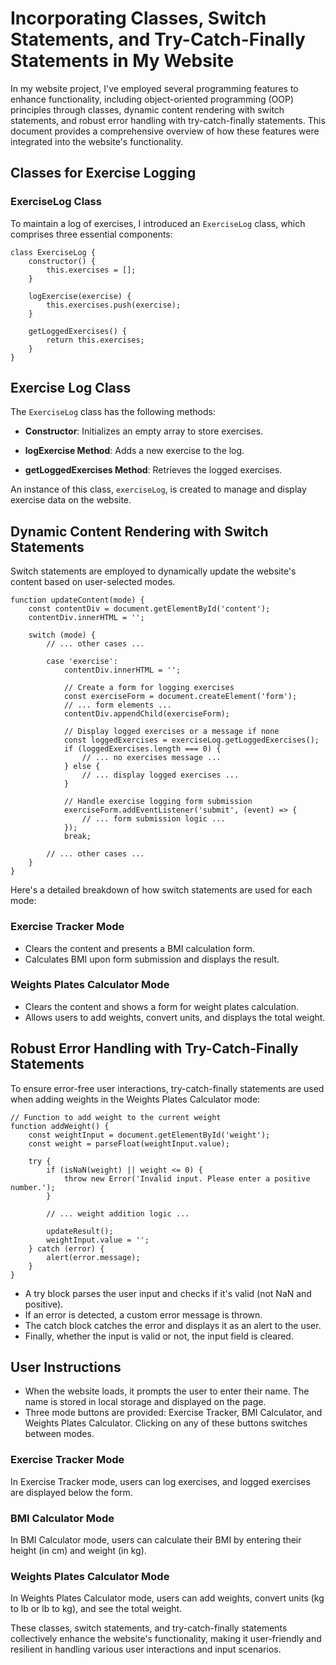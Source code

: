 # Incorporating Classes, Switch Statements, and Try-Catch-Finally Statements in My Website

In my website project, I've employed several programming features to enhance functionality, including object-oriented programming (OOP) principles through classes, dynamic content rendering with switch statements, and robust error handling with try-catch-finally statements. This document provides a comprehensive overview of how these features were integrated into the website's functionality.

## Classes for Exercise Logging

### ExerciseLog Class

To maintain a log of exercises, I introduced an `ExerciseLog` class, which comprises three essential components:

    class ExerciseLog {
        constructor() {
            this.exercises = [];
        }

        logExercise(exercise) {
            this.exercises.push(exercise);
        }

        getLoggedExercises() {
            return this.exercises;
        }
    }

## Exercise Log Class

The `ExerciseLog` class has the following methods:

- **Constructor**: Initializes an empty array to store exercises.

- **logExercise Method**: Adds a new exercise to the log.

- **getLoggedExercises Method**: Retrieves the logged exercises.

An instance of this class, `exerciseLog`, is created to manage and display exercise data on the website.

## Dynamic Content Rendering with Switch Statements

Switch statements are employed to dynamically update the website's content based on user-selected modes.

    function updateContent(mode) {
        const contentDiv = document.getElementById('content');
        contentDiv.innerHTML = '';

        switch (mode) {
            // ... other cases ...
            
            case 'exercise':
                contentDiv.innerHTML = '';

                // Create a form for logging exercises
                const exerciseForm = document.createElement('form');
                // ... form elements ...
                contentDiv.appendChild(exerciseForm);

                // Display logged exercises or a message if none
                const loggedExercises = exerciseLog.getLoggedExercises();
                if (loggedExercises.length === 0) {
                    // ... no exercises message ...
                } else {
                    // ... display logged exercises ...
                }

                // Handle exercise logging form submission
                exerciseForm.addEventListener('submit', (event) => {
                    // ... form submission logic ...
                });
                break;

            // ... other cases ...
        }
    }

Here's a detailed breakdown of how switch statements are used for each mode:

### Exercise Tracker Mode

- Clears the content and presents a BMI calculation form.
- Calculates BMI upon form submission and displays the result.

### Weights Plates Calculator Mode

- Clears the content and shows a form for weight plates calculation.
- Allows users to add weights, convert units, and displays the total weight.

## Robust Error Handling with Try-Catch-Finally Statements

To ensure error-free user interactions, try-catch-finally statements are used when adding weights in the Weights Plates Calculator mode:

    // Function to add weight to the current weight
    function addWeight() {
        const weightInput = document.getElementById('weight');
        const weight = parseFloat(weightInput.value);

        try {
            if (isNaN(weight) || weight <= 0) {
                throw new Error('Invalid input. Please enter a positive number.');
            }

            // ... weight addition logic ...

            updateResult();
            weightInput.value = '';
        } catch (error) {
            alert(error.message);
        }
    }

- A try block parses the user input and checks if it's valid (not NaN and positive).
- If an error is detected, a custom error message is thrown.
- The catch block catches the error and displays it as an alert to the user.
- Finally, whether the input is valid or not, the input field is cleared.

## User Instructions

- When the website loads, it prompts the user to enter their name. The name is stored in local storage and displayed on the page.
- Three mode buttons are provided: Exercise Tracker, BMI Calculator, and Weights Plates Calculator. Clicking on any of these buttons switches between modes.

### Exercise Tracker Mode

In Exercise Tracker mode, users can log exercises, and logged exercises are displayed below the form.

### BMI Calculator Mode

In BMI Calculator mode, users can calculate their BMI by entering their height (in cm) and weight (in kg).

### Weights Plates Calculator Mode

In Weights Plates Calculator mode, users can add weights, convert units (kg to lb or lb to kg), and see the total weight.

These classes, switch statements, and try-catch-finally statements collectively enhance the website's functionality, making it user-friendly and resilient in handling various user interactions and input scenarios.
